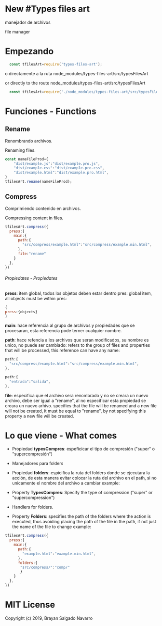 # New #Types files art
manejador de archivos

file manager
# Empezando 
```javascript
  const tfilesArt=require('types-files-art');
```
o directamente a la ruta node_modules/types-files-art/src/typesFilesArt

or directly to the route node_modules/types-files-art/src/typesFilesArt

```javascript
  const tfilesArt=require('./node_modules/types-files-art/src/typesFilesArt');
```
# Funciones - Functions

## Rename
Renombrando archivos.

Renaming files.

```javascript
const nameFileProd={
    "dist/example.js":"dist/example.pro.js",
    "dist/example.css":"dist/example.pro.css",
    "dist/example.html":"dist/example.pro.html",
}
tfilesArt.rename(nameFileProd);
```

## Compress
Comprimiendo contenido en archivos.

Compressing content in files.

```javascript
tfilesArt.compress({
  press:{
    main:{
      path:{
        "src/compress/example.html":"src/compress/example.min.html",
      },
      file:"rename"
    }
  },
})
```
###### *Propiedates - Propiedates*
**press**: item global, todos los objetos deben estar dentro pres:
           global item, all objects must be within pres:

```javascript
{
press:{objects}
}
```

**main**: hace referencia al grupo de archivos y propiedades que se procesaran, esta referencia pode terner cualquier nombre.

**path**: hace refencia a los archivos que seran modificados, su nombre es unico, no puede ser cambiado:
          refers to the group of files and properties that will be processed, this reference can have any name:

```javascript
path:{
  "src/compress/example.html":"src/compress/example.min.html",
},

path:{
  "entrada":"salida",
},
```
**file**: especifica que el archivo sera renombrado y no se creara un nuevo archivo, debe ser igual a "rename",          al no especificar esta propiedad se creara un nuevo arhivo.
          specifies that the file will be renamed and a new file will not be created, it must be equal to "rename", by not specifying this property a new file will be created.

# Lo que viene - What comes


* Propiedad **typesCompres**: espeficicar el tipo de compresión ("super" o "supercompresión")
* Manejadores para folders
* Propiedad **folders**: espicifica la ruta del folders donde se ejecutara la acción, de esta manera evitar colocar la ruta del archivo en el path, si no unicamente el nombre del archivo a cambiar example:

* Property **TypesCompres**: Specify the type of compression ("super" or "supercompression")
* Handlers for folders.
* Property **Folders**: specifies the path of the folders where the action is executed, thus avoiding placing the path of the file in the path, if not just the name of the file to change example:

```javascript
tfilesArt.compress({
  press:{
    main:{
      path:{
        "example.html":"example.min.html",
      },
      folders:{
       "src/compress/":"comp/"
       }
    }
  },
})
```

# MIT License

Copyright (c) 2019, Brayan Salgado Navarro